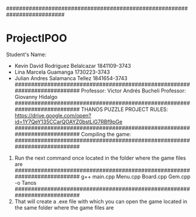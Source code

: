 ##########################################################################
# ProjectIPOO
Student's Name:
- Kevin David Rodriguez Belalcazar  1841109-3743
- Lina Marcela Guamanga             1730223-3743
- Julian Andres Salamanca Tellez    1841654-3743
########################################################################## 
Professor: Victor Andrés Bucheli
Professor: Giovanny Hidalgo
########################################################################## 
THANOS PUZZLE PROJECT
RULES:
https://drive.google.com/open?id=1Y7QeY135CCarQOAYZ0bstLiG7RBf9pGe
########################################################################## 
Compiling the game:
##########################################################################
1. Run the next command once located in the folder where the game files are
##########################################################################
  g++ main.cpp Menu.cpp Board.cpp Gem.cpp -o Tanos
########################################################################## 
2. That will create a .exe file with which you can open the game located in
the same folder where the game files are
